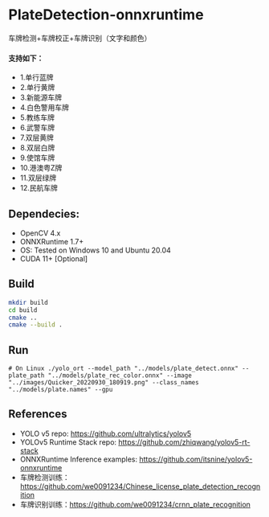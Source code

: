 # PlateDetection-onnxruntime

车牌检测+车牌校正+车牌识别（文字和颜色）

#### **支持如下：**

- 1.单行蓝牌
- 2.单行黄牌
- 3.新能源车牌
- 4.白色警用车牌
- 5.教练车牌
- 6.武警车牌
- 7.双层黄牌
- 8.双层白牌
- 9.使馆车牌
- 10.港澳粤Z牌
- 11.双层绿牌
- 12.民航车牌

## Dependecies:
- OpenCV 4.x
- ONNXRuntime 1.7+
- OS: Tested on Windows 10 and Ubuntu 20.04
- CUDA 11+ [Optional]


## Build
```bash
mkdir build
cd build
cmake .. 
cmake --build .
```

## Run
```bas
# On Linux ./yolo_ort --model_path "../models/plate_detect.onnx" --plate_path "../models/plate_rec_color.onnx" --image "../images/Quicker_20220930_180919.png" --class_names "../models/plate.names" --gpu
```


## References

- YOLO v5 repo: https://github.com/ultralytics/yolov5
- YOLOv5 Runtime Stack repo: https://github.com/zhiqwang/yolov5-rt-stack
- ONNXRuntime Inference examples: https://github.com/itsnine/yolov5-onnxruntime 
- 车牌检测训练：https://github.com/we0091234/Chinese_license_plate_detection_recognition
- 车牌识别训练：https://github.com/we0091234/crnn_plate_recognition
